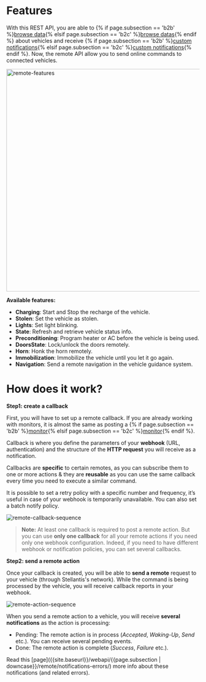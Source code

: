 # Features

With this REST API, you are able to {% if page.subsection == 'b2b' %}[browse data]({{site.baseurl}}/webapi/b2b/overview/api-concepts/){% elsif page.subsection == 'b2c' %}[browse datas]({{site.baseurl}}/webapi/b2c/overview/api-concepts/){% endif %} about vehicles and receive {% if page.subsection == 'b2b' %}[custom notifications]({{site.baseurl}}/webapi/b2b/monitor/about){% elsif page.subsection == 'b2c' %}[custom notifications]({{site.baseurl}}/webapi/b2c/monitor/about){% endif %}. Now, the remote API allow you to send online commands to connected vehicles.

<img src="{{site.baseurl}}/assets/images/remote-features.png" alt="remote-features" style="width: 580px">

**Available features:**

- **Charging**: Start and Stop the recharge of the vehicle.
- **Stolen**: Set the vehicle as stolen.
- **Lights**: Set light blinking.
- **State**: Refresh and retrieve vehicle status info.
- **Preconditioning**: Program heater or AC before the vehicle is being used.
- **DoorsState**: Lock/unlock the doors remotely.
- **Horn**: Honk the horn remotely.
- **Immobilization**:  Immobilize the vehicle until you let it go again.
- **Navigation**: Send a remote navigation in the vehicle guidance system.

# How does it work?

**Step1: create a callback**

First, you will have to set up a remote callback.
If you are already working with monitors, it is almost the same as posting a {% if page.subsection == 'b2b' %}[monitor]({{site.baseurl}}/webapi/b2b/monitor/set-up/#post-monitor-request){% elsif page.subsection == 'b2c' %}[monitor]({{site.baseurl}}/webapi/b2c/monitor/set-up/#post-monitor-request){% endif %}. 

Callback is where you define the parameters of your **webhook** (URL, authentication) and the structure of the **HTTP request** you will receive as a notification.

Callbacks are **specific** to certain remotes, as you can subscribe them to one or more actions & they are **reusable** as you can use the same callback every time you need to execute a similar command.

It is possible to set a retry policy with a specific number and frequency, it’s useful in case of your webhook is temporarily unavailable. You can also set a batch notify policy.

![remote-callback-sequence]({{site.baseurl}}/assets/images/remote-callback-sequence.png)

>**Note:** At least one callback is required to post a remote action. But you can use **only one callback** for all your remote actions if you need only one webhook configuration. Indeed, if you need to have different webhook or notification policies, you can set several callbacks.

**Step2: send a remote action**

Once your callback is created, you will be able to **send a remote** request to your vehicle (through Stellantis's network).
While the command is being processed by the vehicle, you will receive callback reports in your webhook.

![remote-action-sequence]({{site.baseurl}}/assets/images/remote-action-sequence.png)

When you send a remote action to a vehicle, you will receive **several notifications** as the action is processing: 
- Pending: The remote action is in process (*Accepted*, *Waking-Up*, *Send* etc.). You can receive several pending events.
- Done: The remote action is complete (*Success*, *Failure* etc.).

Read this [page]({{site.baseurl}}/webapi/{{page.subsection | downcase}}/remote/notifications-errors/) more info about these notifications (and related errors).
